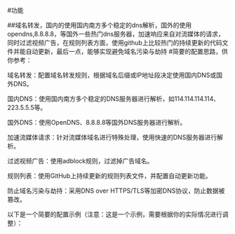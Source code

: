 #功能

##域名转发，国内的使用国内南方多个稳定的dns解析，国外的使用opendns,8.8.8.8，等国外一些热门dns服务器，加速响应来自对流媒体的请求，同时过滤视频广告，在规则列表方面，使用github上比较热门的持续更新的代码文件并能自动更新，最后一点，能够实现避免域名污染与劫持
#简要的配置思路，供你参考：

域名转发：配置域名转发规则，根据域名后缀或IP地址段决定使用国内DNS或国外DNS。

国内DNS：使用国内南方多个稳定的DNS服务器进行解析，如114.114.114.114、223.5.5.5等。

国外DNS：使用OpenDNS、8.8.8.8等国外DNS服务器进行解析。

加速流媒体请求：针对流媒体域名进行特殊处理，使用快速的DNS服务器进行解析。

过滤视频广告：使用adblock规则，过滤掉广告域名。

规则列表：使用GitHub上持续更新的规则列表文件，并配置自动更新功能。

防止域名污染与劫持：采用DNS over HTTPS/TLS等加密DNS协议，防止数据被篡改。

以下是一个简要的配置示例（注意：这是一个示例，需要根据你的实际情况进行调整）：
